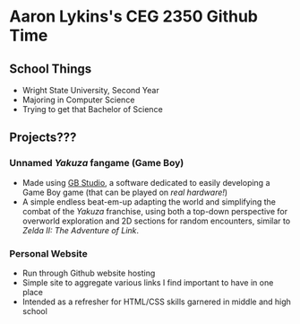 # Aaron Lykins's CEG 2350 Github Time

## School Things

- Wright State University, Second Year
- Majoring in Computer Science
- Trying to get that Bachelor of Science

## Projects???

### Unnamed _Yakuza_ fangame (Game Boy)

- Made using [GB Studio](https://www.gbstudio.dev/), a software dedicated to easily developing a Game Boy game (that can be played on _real hardware!_)
- A simple endless beat-em-up adapting the world and simplifying the combat of the _Yakuza_ franchise, using both a top-down perspective for overworld exploration and 2D sections for random encounters, similar to _Zelda II: The Adventure of Link_.

### Personal Website

- Run through Github website hosting
- Simple site to aggregate various links I find important to have in one place
- Intended as a refresher for HTML/CSS skills garnered in middle and high school
